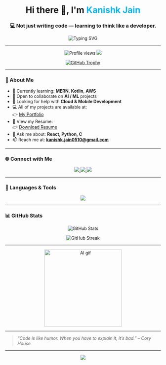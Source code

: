 <h1 align="center">Hi there 👋, I'm <span style="color:#0db7ed;">Kanishk Jain</span></h1>
<h3 align="center">💻 Not just writing code — learning to think like a developer.</h3>

<p align="center">
  <img src="https://readme-typing-svg.demolab.com?font=Fira+Code&pause=1000&center=true&vCenter=true&width=435&lines=Software+Engineer+in+Progress...;MERN+Stack+Dev+%2F+Python+%2F+AI;Learning+Kotlin%2C+AWS+and+ML;Open+to+Collaboration+%F0%9F%92%A1" alt="Typing SVG" />
</p>

---

<p align="center">
  <img src="https://komarev.com/ghpvc/?username=kanishkjain0510&label=Profile%20views&color=0e75b6&style=flat" alt="Profile views" />
  <img src="https://img.shields.io/github/followers/kanishkjain0510?label=Followers&style=social" />
</p>

<p align="center">
  <a href="https://github.com/ryo-ma/github-profile-trophy">
    <img src="https://github-profile-trophy.vercel.app/?username=kanishkjain0510&theme=onedark&row=1&column=6" alt="GitHub Trophy" />
  </a>
</p>

---

### 🚀 About Me

- 🌱 Currently learning: **MERN**, **Kotlin**, **AWS**
- 👯 Open to collaborate on **AI / ML** projects
- 🤝 Looking for help with **Cloud & Mobile Development**
- 💻 All of my projects are available at:  
  👉 [My Portfolio](https://kanishkjain0510.github.io/Portfolio/)
- 📄 View my Resume:  
  👉 [Download Resume](https://kanishkjain0510.github.io/Portfolio/img/resume.pdf)
- 💬 Ask me about: **React, Python, C**
- 📫 Reach me at: **kanishk.jain0510@gmail.com**

---

### 🌐 Connect with Me

<p align="center">
  <a href="https://www.linkedin.com/in/kanishk-jain-a630b5286/" target="blank">
    <img src="https://img.shields.io/badge/-LinkedIn-blue?style=for-the-badge&logo=linkedin" />
  </a>
  <a href="https://instagram.com/kanishk_.04" target="blank">
    <img src="https://img.shields.io/badge/-Instagram-E4405F?style=for-the-badge&logo=instagram&logoColor=white" />
  </a>
  <a href="https://leetcode.com/u/Kanishk0510/" target="blank">
    <img src="https://img.shields.io/badge/-LeetCode-FFA116?style=for-the-badge&logo=LeetCode&logoColor=black" />
  </a>
</p>

---

### 🧰 Languages & Tools

<p align="center">
  <img src="https://skillicons.dev/icons?i=react,nodejs,express,mongodb,python,c,js,html,css,tailwind,figma,kotlin,git,linux,photoshop,arduino,mysql,pytorch,tensorflow,vscode" />
</p>

---

### 📊 GitHub Stats

<p align="center">
  <img src="https://github-readme-stats.vercel.app/api?username=kanishkjain0510&show_icons=true&theme=github_dark&hide_border=true" alt="GitHub Stats" />
</p>

<p align="center">
  <img src="https://github-readme-streak-stats.herokuapp.com/?user=kanishkjain0510&theme=tokyonight&hide_border=true" alt="GitHub Streak" />
</p>

<!-- GitHub's native contribution graph will now appear below your README as usual -->

---

<p align="center">
  <img src="https://media.giphy.com/media/ZVik7pBtu9dNS/giphy.gif" width="250" alt="AI gif" />
</p>

---

> _“Code is like humor. When you have to explain it, it’s bad.” – Cory House_

---

<p align="center">
  <img src="https://capsule-render.vercel.app/api?type=waving&color=gradient&height=100&section=footer" />
</p>
